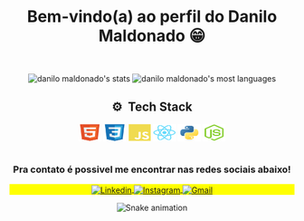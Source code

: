 <div align="center">
 <h1> Bem-vindo(a) ao perfil do Danilo Maldonado 😁 </h1>
<br/>

<div>
 
<p align="center">
<img width="530em" src="https://github-readme-stats.vercel.app/api?username=dannmaldonado&show_icons=true&theme=dracula" alt="danilo maldonado's stats"/>
<img width="530em" src="https://github-readme-stats.vercel.app/api/top-langs/?username=dannmaldonado&layout=compact&theme=dracula" alt="danilo maldonado's most languages"/>
</p>

## ⚙️ &nbsp;Tech Stack

<div style="display: inline_block">
  <img align="center" alt="Dann-HTML" height="30" width="40" src="https://raw.githubusercontent.com/devicons/devicon/master/icons/html5/html5-original.svg">
  <img align="center" alt="Dann-CSS" height="30" width="40" src="https://raw.githubusercontent.com/devicons/devicon/master/icons/css3/css3-original.svg">
  <img align="center" alt="Dann-Js" height="30" width="40" src="https://raw.githubusercontent.com/devicons/devicon/master/icons/javascript/javascript-plain.svg">
  <img align="center" alt="Dann-React" height="30" width="40" src="https://raw.githubusercontent.com/devicons/devicon/master/icons/react/react-original.svg">
  <img align="center" alt="Dann-Python" height="30" width="40" src="https://raw.githubusercontent.com/devicons/devicon/master/icons/python/python-original.svg">
    <img align="center" alt="Dann-Node" height="30" width="40" src="https://raw.githubusercontent.com/devicons/devicon/master/icons/nodejs/nodejs-original.svg">
</div><br/>

<div> 

### Pra contato é possivel me encontrar nas redes sociais abaixo!

<p align="center" style="background:yellow">
<a href="https://www.linkedin.com/in/dannmaldonado/" target="_blank">
  <img align="center" alt="Linkedin" src="https://img.shields.io/badge/-LinkedIn-%230077B5?style=for-the-badge&logo=linkedin&logoColor=white" alt="linkedin"/>
</a>
<a href="https://instagram.com/danilomaldonado" target="_blank">
 <img align="center" alt="Instagram" src="https://img.shields.io/badge/-Instagram-%23E4405F?style=for-the-badge&logo=instagram&logoColor=white" alt="instagram"/>
</a>
<a href = "mailto:dannsanto@gmail.com">
 <img align="center" alt="Gmail" src="https://img.shields.io/badge/-Gmail-%23333?style=for-the-badge&logo=gmail&logoColor=white" target="_blank"></a>
</p>
 
  ![Snake animation](https://github.com/dannmaldonado/dannmaldonado/blob/output/github-contribution-grid-snake.svg)

</div>
</div>
